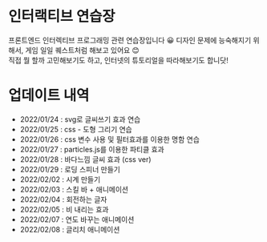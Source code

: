 # 인터랙티브 연습장
프론트엔드 인터렉티브 프로그래밍 관련 연습장입니다 😀
디자인 문제에 능숙해지기 위해서, 게임 일일 퀘스트처럼 해보고 있어요 😊    
직접 뭘 할까 고민해보기도 하고, 인터넷의 튜토리얼을 따라해보기도 합니닷!

# 업데이트 내역
- 2022/01/24 : svg로 글씨쓰기 효과 연습   
- 2022/01/25 : css - 도형 그리기 연습   
- 2022/01/26 : css 변수 사용 및 필터효과를 이용한 명함 연습   
- 2022/01/27 : particles.js를 이용한 파티클 효과
- 2022/01/28 : 바다느낌 글씨 효과 (css ver)
- 2022/01/29 : 로딩 스피너 만들기
- 2022/02/02 : 시계 만들기
- 2022/02/03 : 스킬 바 + 애니메이션 
- 2022/02/04 : 회전하는 글자   
- 2022/02/05 : 비 내리는 효과   
- 2022/02/07 : 연도 바꾸는 애니메이션   
- 2022/02/08 : 글리치 애니메이션 